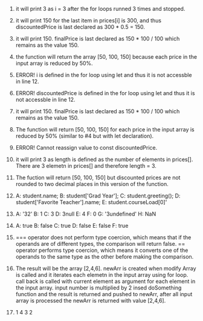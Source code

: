 1. it will print 3 as i = 3 after the for loops runned 3 times and stopped.
2. it will print 150 for the last item in prices[i] is 300, and thus discountedPrice is last declared as 300 * 0.5 = 150.
3. it will print 150. finalPrice is last declared as 150 * 100 / 100 which remains as the value 150.
4. the function will return the array [50, 100, 150] because each price in the input array is reduced by 50%.
5. ERROR! i is defined in the for loop using let and thus it is not accessble in line 12.
6. ERROR! discountedPrice is defined in the for loop using let and thus it is not accessble in line 12.
7. it will print 150. finalPrice is last declared as 150 * 100 / 100 which remains as the value 150.
8. The function will return [50, 100, 150] for each price in the input array is reduced by 50% (similar to #4 but with let declaration).
9. ERROR! Cannot reassign value to const discountedPrice.
10. it will print 3 as length is defined as the number of elements in prices[]. There are 3 elemetn in prices[] and therefore length = 3.
11. The fuction will return [50, 100, 150] but discounted prices are not rounded to two decimal places in this version of the function.
12. A: student.name;
    B: student['Grad Year'];
    C: student.greeting();
    D: student['Favorite Teacher'].name;
    E: student.courseLoad[0]'
13. A: '32'
    B: 1
    C: 3
    D: 3null
    E: 4
    F: 0
    G: '3undefined'
    H: NaN
14. A: true
    B: false
    C: true
    D: false
    E: false
    F: true
15. === operator does not perform type coercion, which means that if the operands are of different types, the comparison will return false. == operator performs type coercion, which means it converts one of the operands to the same type as the other before making the comparison.

17. The result will be the array [2,4,6]. newArr is created when modify Array is called and it iterates each elemetn in the input array using for loop. call back is called with current element as argument for each element in the input array. input number is multiplied by 2 insed doSomething function and the result is returned and pushed to newArr, after all input array is processed the newArr is returned with value [2,4,6].

19. 1
    4
    3
    2
